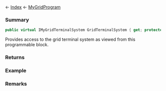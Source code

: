 ← [Index](Api-Index) ← [MyGridProgram](Sandbox.ModAPI.Ingame.MyGridProgram)

### Summary

```csharp
public virtual IMyGridTerminalSystem GridTerminalSystem { get; protected set; }
```

Provides access to the grid terminal system as viewed from this programmable block.

### Returns

### Example

### Remarks

